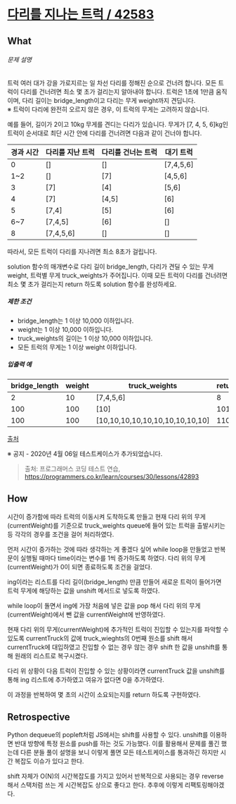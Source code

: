 # [다리를 지나는 트럭 / 42583](https://programmers.co.kr/learn/courses/30/lessons/42583?language=javascript)
## What
###### 문제 설명

트럭 여러 대가 강을 가로지르는 일 차선 다리를 정해진 순으로 건너려 합니다. 모든 트럭이 다리를 건너려면 최소 몇 초가 걸리는지 알아내야 합니다. 트럭은 1초에 1만큼 움직이며, 다리 길이는 bridge\_length이고 다리는 무게 weight까지 견딥니다.  
※ 트럭이 다리에 완전히 오르지 않은 경우, 이 트럭의 무게는 고려하지 않습니다.

예를 들어, 길이가 2이고 10kg 무게를 견디는 다리가 있습니다. 무게가 \[7, 4, 5, 6\]kg인 트럭이 순서대로 최단 시간 안에 다리를 건너려면 다음과 같이 건너야 합니다.

<table class="table"><thead><tr><th>경과 시간</th><th>다리를 지난 트럭</th><th>다리를 건너는 트럭</th><th>대기 트럭</th></tr></thead><tbody><tr><td>0</td><td>[]</td><td>[]</td><td>[7,4,5,6]</td></tr><tr><td>1~2</td><td>[]</td><td>[7]</td><td>[4,5,6]</td></tr><tr><td>3</td><td>[7]</td><td>[4]</td><td>[5,6]</td></tr><tr><td>4</td><td>[7]</td><td>[4,5]</td><td>[6]</td></tr><tr><td>5</td><td>[7,4]</td><td>[5]</td><td>[6]</td></tr><tr><td>6~7</td><td>[7,4,5]</td><td>[6]</td><td>[]</td></tr><tr><td>8</td><td>[7,4,5,6]</td><td>[]</td><td>[]</td></tr></tbody></table>

따라서, 모든 트럭이 다리를 지나려면 최소 8초가 걸립니다.

solution 함수의 매개변수로 다리 길이 bridge\_length, 다리가 견딜 수 있는 무게 weight, 트럭별 무게 truck\_weights가 주어집니다. 이때 모든 트럭이 다리를 건너려면 최소 몇 초가 걸리는지 return 하도록 solution 함수를 완성하세요.

##### 제한 조건

*   bridge\_length는 1 이상 10,000 이하입니다.
*   weight는 1 이상 10,000 이하입니다.
*   truck\_weights의 길이는 1 이상 10,000 이하입니다.
*   모든 트럭의 무게는 1 이상 weight 이하입니다.

##### 입출력 예

<table class="table"><thead><tr><th>bridge_length</th><th>weight</th><th>truck_weights</th><th>return</th></tr></thead><tbody><tr><td>2</td><td>10</td><td>[7,4,5,6]</td><td>8</td></tr><tr><td>100</td><td>100</td><td>[10]</td><td>101</td></tr><tr><td>100</td><td>100</td><td>[10,10,10,10,10,10,10,10,10,10]</td><td>110</td></tr></tbody></table>

[출처](http://icpckorea.org/2016/ONLINE/problem.pdf)

※ 공지 - 2020년 4월 06일 테스트케이스가 추가되었습니다.

> 출처: 프로그래머스 코딩 테스트 연습, https://programmers.co.kr/learn/courses/30/lessons/42893

## How
시간이 증가함에 따라 트럭의 이동시켜 도착하도록 만들고 현재 다리 위의 무게(currentWeight)를 기준으로 truck_weights queue에 들어 있는 트럭을 출발시키는 등 각각의 경우를 조건을 걸어 처리하였다.

먼저 시간이 증가하는 것에 따라 생각하는 게 좋겠다 싶어 while loop을 만들었고 반복문이 실행될 때마다 time이라는 변수를 1씩 증가하도록 하였다. 다리 위의 무게(currentWeight)가 0이 되면 종료하도록 조건을 걸었다.

ing이라는 리스트를 다리 길이(bridge_length) 만큼 만들어 새로운 트럭이 들어가면 트럭 무게에 해당하는 값을 unshift 메서드로 넣도록 하였다.

while loop이 돌면서 ing에 가장 처음에 넣은 값을 pop 해서 다리 위의 무게(currentWeight)에서 뺀 값을 currentWeight에 반영하였다.

현재 다리 위의 무게(currentWeight)에 추가적인 트럭이 진입할 수 있는지를 파악할 수 있도록 currentTruck의 값에 truck_wieghts의 0번째 원소를 shift 해서 currentTruck에 대입하였고 진입할 수 없는 경우 않는 경우 shift 한 값을 unshift를 통해 원래의 리스트로 복구시켰다.

다리 위 상황이 다음 트럭이 진입할 수 있는 상황이라면 currentTruck 값을 unshift를 통해 ing 리스트에 추가하였고 여유가 없다면 0을 추가하였다.

이 과정을 반복하여 몇 초의 시간이 소요되는지를 return 하도록 구현하였다.

## Retrospective
Python dequeue의 popleft처럼 JS에서는 shift를 사용할 수 있다. unshift를 이용하면 반대 방향에 특정 원소를 push를 하는 것도 가능했다. 이를 활용해서 문제를 풀긴 했는데 다른 분들 풀이 설명을 보니 이렇게 풀면 모든 테스트케이스를 통과하긴 하지만 시간 복잡도 이슈가 있다고 한다.

shift 자체가 O(N)의 시간복잡도를 가지고 있어서 반복적으로 사용되는 경우 reverse 해서 스택처럼 쓰는 게 시간복잡도 상으로 좋다고 한다. 추후에 이렇게 리팩토링해야겠다.
